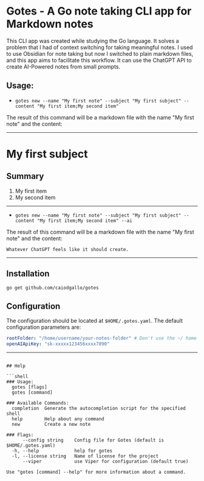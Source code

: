 # Gotes - A Go note taking CLI app for Markdown notes

This CLI app was created while studying the Go language. It solves a problem that I had of context switching for taking meaningful notes. I used to use Obsidian for note taking but now I switched to plain markdown files, and this app aims to facilitate this workflow. It can use the ChatGPT API to create AI-Powered notes from small prompts.

## Usage:
- ```gotes new --name "My first note" --subject "My first subject" --content "My first item;My second item"```

The result of this command will be a markdown file with the name "My first note" and the content:

---
# My first subject

## Summary

1. My first item
2. My second item
---

- ```gotes new --name "My first note" --subject "My first subject" --content "My first item;My second item" --ai```

The result of this command will be a markdown file with the name "My first note" and the content:

```Whatever ChatGPT feels like it should create.```

---

## Installation

```shell
go get github.com/caiodgallo/gotes
```

## Configuration

The configuration should be located at ```$HOME/.gotes.yaml```. The default configuration parameters are:

```yaml
rootFolder: "/home/username/your-notes-folder" # Don't use the ~/ home shortcut, use the full path
openAIApiKey: "sk-xxxxx123456xxxx7890"
```

---

```

## Help

```shell
### Usage:
  gotes [flags]
  gotes [command]

### Available Commands:
  completion  Generate the autocompletion script for the specified shell
  help        Help about any command
  new         Create a new note

### Flags:
      --config string    Config file for Gotes (default is $HOME/.gotes.yaml)
  -h, --help             help for gotes
  -l, --license string   Name of license for the project
      --viper            use Viper for configuration (default true)

Use "gotes [command] --help" for more information about a command.
```
